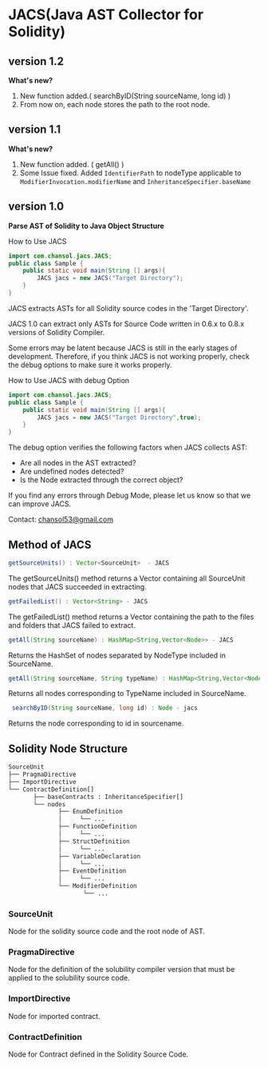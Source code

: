 # JACS(Java AST Collector for Solidity)
## version 1.2
**What's new?**
1. New function added.( searchByID(String sourceName, long id) )
2. From now on, each node stores the path to the root node.
## version 1.1
**What's new?**
1. New function added. ( getAll() )
2. Some Issue fixed. 
    Added ```IdentifierPath``` to nodeType applicable to ```ModifierInvocation.modifierName``` and ```InheritanceSpecifier.baseName```

## version 1.0

**Parse AST of Solidity to Java Object Structure**

How to Use JACS

```java
import com.chansol.jacs.JACS;
public class Sample {
    public static void main(String [] args){
        JACS jacs = new JACS("Target Directory");
    }
}
```
JACS extracts ASTs for all Solidity source codes in the 'Target Directory'.

JACS 1.0 can extract only ASTs for Source Code written in 0.6.x to 0.8.x versions of Solidity Compiler.

Some errors may be latent because JACS is still in the early stages of development. Therefore, if you think JACS is not working properly, check the debug options to make sure it works properly.

How to Use JACS with debug Option
```java
import com.chansol.jacs.JACS;
public class Sample {
    public static void main(String [] args){
        JACS jacs = new JACS("Target Directory",true);
    }
}
```
The debug option verifies the following factors when JACS collects AST:

* Are all nodes in the AST extracted?
* Are undefined nodes detected?
* Is the Node extracted through the correct object?

If you find any errors through Debug Mode, please let us know so that we can improve JACS.

Contact: chansol53@gmail.com

## Method of JACS
```java
getSourceUnits() : Vector<SourceUnit>  - JACS
```
The getSourceUnits() method returns a Vector containing all SourceUnit nodes that JACS succeeded in extracting.
```java
getFailedList() : Vector<String> - JACS
```
The getFailedList() method returns a Vector containing the path to the files and folders that JACS failed to extract.
```java
getAll(String sourceName) : HashMap<String,Vector<Node>> - JACS
```
Returns the HashSet of nodes separated by NodeType included in SourceName.
```java
getAll(String sourceName, String typeName) : HashMap<String,Vector<Node>> - JACS
```
Returns all nodes corresponding to TypeName included in SourceName.
```java
 searchByID(String sourceName, long id) : Node - jacs
```
Returns the node corresponding to id in sourcename.
## Solidity Node Structure
``` bash
SourceUnit
├── PragmaDirective
├── ImportDirective
└── ContractDefinition[]
       ├── baseContracts : InheritanceSpecifier[]
       └── nodes
              ├── EnumDefinition
              │     └── ...
              ├── FunctionDefinition
              │     └── ...
              ├── StructDefinition
              │     └── ...
              ├── VariableDeclaration
              │     └── ...
              ├── EventDefinition
              │     └── ...
              └── ModifierDefinition
                     └── ...
```

### SourceUnit
Node for the solidity source code and the root node of AST.
### PragmaDirective
Node for the definition of the solubility compiler version that must be applied to the solubility source code.
### ImportDirective
Node for imported contract.
### ContractDefinition
Node for Contract defined in the Solidity Source Code.